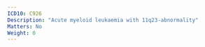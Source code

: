 ```yaml
---
ICD10: C926
Description: "Acute myeloid leukaemia with 11q23-abnormality"
Matters: No
Weight: 0
---
```


